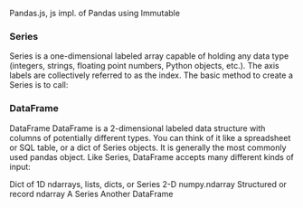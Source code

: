 Pandas.js, js impl. of Pandas using Immutable

### Series

Series is a one-dimensional labeled array capable of holding any data type (integers, strings, floating point numbers, Python objects, etc.). The axis labels are collectively referred to as the index. The basic method to create a Series is to call:

### DataFrame

DataFrame
DataFrame is a 2-dimensional labeled data structure with columns of potentially different types. You can think of it like a spreadsheet or SQL table, or a dict of Series objects. It is generally the most commonly used pandas object. Like Series, DataFrame accepts many different kinds of input:

Dict of 1D ndarrays, lists, dicts, or Series
2-D numpy.ndarray
Structured or record ndarray
A Series
Another DataFrame

